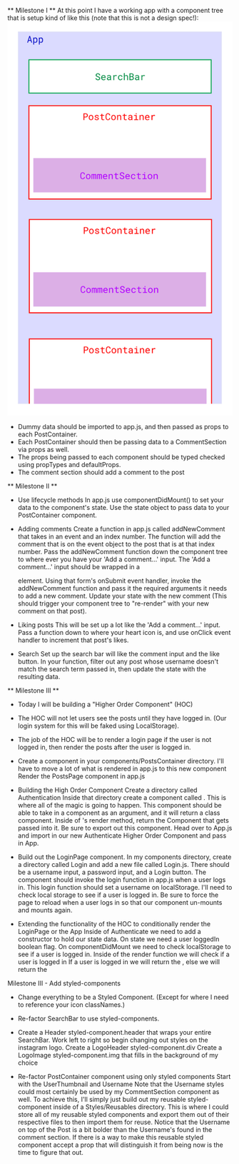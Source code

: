 ** Milestone I **
At this point I have a working app with a component tree that is setup kind of like this (note that this is not a design spec!):
![alt text](https://raw.githubusercontent.com/novinary/Insta-Clone-React/novina-pun/instagram/src/images/InstaClone-componentStructure.jpg)
- Dummy data should be imported to app.js, and then passed as props to each PostContainer.
- Each PostContainer should then be passing data to a CommentSection via props as well.
- The props being passed to each component should be typed checked using propTypes and defaultProps.
- The comment section should add a comment to the post

** Milestone II **
- Use lifecycle methods
In app.js use componentDidMount() to set your data to the component's state. Use the state object to pass data to your PostContainer component.

- Adding comments
Create a function in app.js called addNewComment that takes in an event and an index number. The function will add the comment that is on the event object to the post that is at that index number.
Pass the addNewComment function down the component tree to where ever you have your 'Add a comment...' input.
The 'Add a comment...' input should be wrapped in a <form></form> element. Using that form's onSubmit event handler, invoke the addNewComment function and pass it the required arguments it needs to add a new comment.
Update your state with the new comment (This should trigger your component tree to "re-render" with your new comment on that post).

- Liking posts
This will be set up a lot like the 'Add a comment...' input. Pass a function down to where your heart icon is, and use onClick event handler to increment that post's likes.

- Search
Set up the search bar will like the comment input and the like button. In your function, filter out any post whose username doesn't match the search term  passed in, then update the state with the resulting data.


** Milestone III **
- Today I will be building a "Higher Order Component" (HOC)
- The HOC will not let users see the posts until they have logged in. (Our login system for this will be faked using LocalStorage).
- The job of the HOC will be to render a login page if the user is not logged in, then render the posts after the user is logged in.

- Create a <PostsPage /> component in your components/PostsContainer directory.
I'll have to move a lot of what is rendered in app.js to this new component
Render the PostsPage component in app.js

- Building the High Order Component
Create a directory called Authentication
Inside that directory create a component called <Authenticate />. This is where all of the magic is going to happen.
This component should be able to take in a component as an argument, and it will return a class component.
Inside of <Authenticate />'s render method, return the Component that gets passed into it.
Be sure to export out this component.
Head over to App.js and import in our new Authenticate Higher Order Component and pass in App.

- Build out the LoginPage component. 
In my components directory, create a directory called Login and add a new file called Login.js.
There should be a username input, a password input, and a Login button.
The component should invoke the login function in app.js when a user logs in.
This login function should set a username on localStorage. I'll need to check local storage to see if a user is logged in.
Be sure to force the page to reload when a user logs in so that our component un-mounts and mounts again.

- Extending the functionality of the HOC to conditionally render the LoginPage or the App
Inside of Authenticate we need to add a constructor to hold our state data.
On state we need a user loggedIn boolean flag.
On componentDidMount we need to check localStorage to see if a user is logged in.
Inside of the render function we will check if a user is logged in
If a user is logged in we will return the <App />, else we will return the <LoginPage>


Milestone III - Add styled-components
- Change everything to be a Styled Component. (Except for where I need to reference your icon classNames.)

- Re-factor SearchBar to use styled-components.

- Create a Header styled-component.header that wraps your entire SearchBar.
Work left to right so begin changing out styles on the instagram logo.
Create a LogoHeader styled-component.div
Create a LogoImage styled-component.img that fills in the background of my choice

- Re-factor PostContainer component using only styled components
Start with the UserThumbnail and Username
Note that the Username styles could most certainly be used by my CommentSection component as well.
To achieve this, I'll simply just build out my reusable styled-component inside of a Styles/Reusables directory. This is where I could store all of my reusable styled components and export them out of their respective files to then import them for reuse.
Notice that the Username on top of the Post is a bit bolder than the Username's found in the comment section. If there is a way to make this reusable styled component accept a prop that will distinguish it from being now is the time to figure that out.















